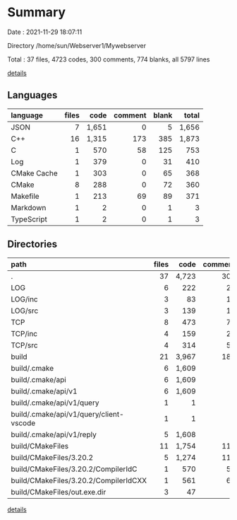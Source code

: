 # Summary

Date : 2021-11-29 18:07:11

Directory /home/sun/Webserver1/Mywebserver

Total : 37 files,  4723 codes, 300 comments, 774 blanks, all 5797 lines

[details](details.md)

## Languages
| language | files | code | comment | blank | total |
| :--- | ---: | ---: | ---: | ---: | ---: |
| JSON | 7 | 1,651 | 0 | 5 | 1,656 |
| C++ | 16 | 1,315 | 173 | 385 | 1,873 |
| C | 1 | 570 | 58 | 125 | 753 |
| Log | 1 | 379 | 0 | 31 | 410 |
| CMake Cache | 1 | 303 | 0 | 65 | 368 |
| CMake | 8 | 288 | 0 | 72 | 360 |
| Makefile | 1 | 213 | 69 | 89 | 371 |
| Markdown | 1 | 2 | 0 | 1 | 3 |
| TypeScript | 1 | 2 | 0 | 1 | 3 |

## Directories
| path | files | code | comment | blank | total |
| :--- | ---: | ---: | ---: | ---: | ---: |
| . | 37 | 4,723 | 300 | 774 | 5,797 |
| LOG | 6 | 222 | 24 | 91 | 337 |
| LOG/inc | 3 | 83 | 12 | 51 | 146 |
| LOG/src | 3 | 139 | 12 | 40 | 191 |
| TCP | 8 | 473 | 79 | 147 | 699 |
| TCP/inc | 4 | 159 | 21 | 80 | 260 |
| TCP/src | 4 | 314 | 58 | 67 | 439 |
| build | 21 | 3,967 | 187 | 511 | 4,665 |
| build/.cmake | 6 | 1,609 | 0 | 5 | 1,614 |
| build/.cmake/api | 6 | 1,609 | 0 | 5 | 1,614 |
| build/.cmake/api/v1 | 6 | 1,609 | 0 | 5 | 1,614 |
| build/.cmake/api/v1/query | 1 | 1 | 0 | 0 | 1 |
| build/.cmake/api/v1/query/client-vscode | 1 | 1 | 0 | 0 | 1 |
| build/.cmake/api/v1/reply | 5 | 1,608 | 0 | 5 | 1,613 |
| build/CMakeFiles | 11 | 1,754 | 118 | 343 | 2,215 |
| build/CMakeFiles/3.20.2 | 5 | 1,274 | 118 | 292 | 1,684 |
| build/CMakeFiles/3.20.2/CompilerIdC | 1 | 570 | 58 | 125 | 753 |
| build/CMakeFiles/3.20.2/CompilerIdCXX | 1 | 561 | 60 | 123 | 744 |
| build/CMakeFiles/out.exe.dir | 3 | 47 | 0 | 9 | 56 |

[details](details.md)